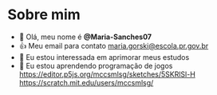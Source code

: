 # Sobre mim
- 👋 Olá, meu nome é **@Maria-Sanches07**
- 👍 Meu email para contato maria.gorski@escola.pr.gov.br
- 👀 Eu estou interessada em aprimorar meus estudos
- 🌱 Eu estou aprendendo programação de jogos
https://editor.p5js.org/mccsmlsg/sketches/5SKRlSl-H 
https://scratch.mit.edu/users/mccsmlsg/
